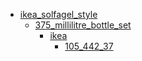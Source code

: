 * [ikea_solfagel_style](ikea_solfagel_style)
  * [375_millilitre_bottle_set](ikea_solfagel_style/375_millilitre_bottle_set)
    * [ikea](ikea_solfagel_style/375_millilitre_bottle_set/ikea)
      * [105_442_37](ikea_solfagel_style/375_millilitre_bottle_set/ikea/105_442_37)
